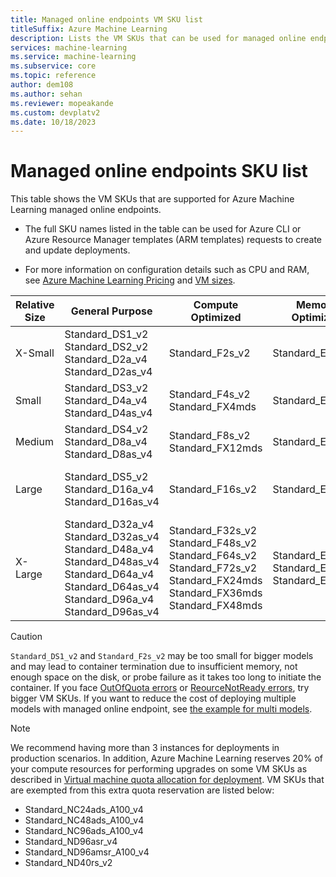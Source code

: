 ```yaml
---
title: Managed online endpoints VM SKU list
titleSuffix: Azure Machine Learning
description: Lists the VM SKUs that can be used for managed online endpoints in Azure Machine Learning.
services: machine-learning
ms.service: machine-learning
ms.subservice: core
ms.topic: reference
author: dem108
ms.author: sehan
ms.reviewer: mopeakande
ms.custom: devplatv2
ms.date: 10/18/2023
---
```


# Managed online endpoints SKU list

This table shows the VM SKUs that are supported for Azure Machine Learning managed online endpoints.

* The full SKU names listed in the table can be used for Azure CLI or Azure Resource Manager templates (ARM templates) requests to create and update deployments.

* For more information on configuration details such as CPU and RAM, see [Azure Machine Learning Pricing](https://azure.microsoft.com/pricing/details/machine-learning/) and [VM sizes](../virtual-machines/sizes.md).

| Relative Size | General Purpose | Compute Optimized | Memory Optimized | GPU |
| ---           | ---             | ---               | ---              | --- |
| X-Small       | Standard_DS1_v2 <br/> Standard_DS2_v2 <br/> Standard_D2a_v4 <br/> Standard_D2as_v4 | Standard_F2s_v2 | Standard_E2s_v3  | Standard_NC4as_T4_v3 |
| Small         | Standard_DS3_v2 <br/> Standard_D4a_v4 <br/> Standard_D4as_v4                       | Standard_F4s_v2 <br/> Standard_FX4mds  | Standard_E4s_v3  | Standard_NC6s_v2 <br/> Standard_NC6s_v3 <br/> Standard_NC8as_T4_v3 |
| Medium        | Standard_DS4_v2 </br> Standard_D8a_v4 </br> Standard_D8as_v4 | Standard_F8s_v2 </br> Standard_FX12mds | Standard_E8s_v3 | Standard_NC12s_v2 <br/> Standard_NC12s_v3 <br/> Standard_NC16as_T4_v3 |
| Large         | Standard_DS5_v2 </br> Standard_D16a_v4 </br> Standard_D16as_v4 | Standard_F16s_v2 | Standard_E16s_v3 | Standard_NC24s_v2 <br/> Standard_NC24s_v3 <br/> Standard_NC64as_T4_v3 </br> Standard_NC24ads_A100_v4 |
| X-Large       | Standard_D32a_v4 </br> Standard_D32as_v4 </br> Standard_D48a_v4 </br> Standard_D48as_v4 </br> Standard_D64a_v4 </br> Standard_D64as_v4 </br> Standard_D96a_v4 </br> Standard_D96as_v4 | Standard_F32s_v2 <br/> Standard_F48s_v2 <br/> Standard_F64s_v2 <br/> Standard_F72s_v2 <br/> Standard_FX24mds <br/> Standard_FX36mds <br/> Standard_FX48mds | Standard_E32s_v3 <br/> Standard_E48s_v3 <br/> Standard_E64s_v3 | Standard_NC48ads_A100_v4 </br> Standard_NC96ads_A100_v4 </br> Standard_ND96asr_v4 </br> Standard_ND96amsr_A100_v4 </br> Standard_ND40rs_v2 |

> [!CAUTION]
> `Standard_DS1_v2` and `Standard_F2s_v2` may be too small for bigger models and may lead to container termination due to insufficient memory, not enough space on the disk, or probe failure as it takes too long to initiate the container. If you face [OutOfQuota errors](how-to-troubleshoot-online-endpoints.md?tabs=cli#error-outofquota) or [ReourceNotReady errors](how-to-troubleshoot-online-endpoints.md?tabs=cli#error-resourcenotready), try bigger VM SKUs. If you want to reduce the cost of deploying multiple models with managed online endpoint, see [the example for multi models](how-to-deploy-online-endpoints.md#use-multiple-local-models-in-a-deployment). 

> [!NOTE]
> We recommend having more than 3 instances for deployments in production scenarios. In addition, Azure Machine Learning reserves 20% of your compute resources for performing upgrades on some VM SKUs as described in [Virtual machine quota allocation for deployment](how-to-deploy-online-endpoints.md#virtual-machine-quota-allocation-for-deployment). VM SKUs that are exempted from this extra quota reservation are listed below:
> - Standard_NC24ads_A100_v4
> - Standard_NC48ads_A100_v4
> - Standard_NC96ads_A100_v4
> - Standard_ND96asr_v4
> - Standard_ND96amsr_A100_v4
> - Standard_ND40rs_v2
